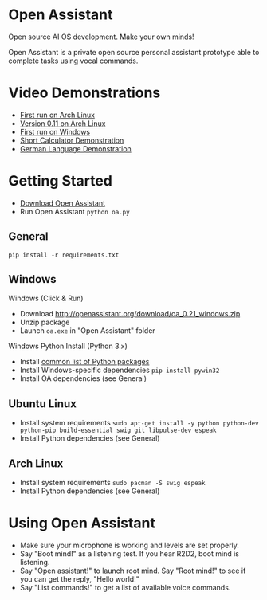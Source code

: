 # Open Assistant

Open source AI OS development. Make your own minds!

Open Assistant is a private open source personal assistant prototype able to complete tasks using vocal commands.

# Video Demonstrations

* [First run on Arch Linux](https://youtu.be/-7Vh1ny9FsQ)
* [Version 0.11 on Arch Linux](https://youtu.be/_zBjn_LgiZM)
* [First run on Windows](https://youtu.be/6_tA081SA8Y)
* [Short Calculator Demonstration](https://youtu.be/ueQCmmUdmLo)
* [German Language Demonstration](https://youtu.be/ElWUBI2e5Mg)

# Getting Started

* [Download Open Assistant](https://github.com/openassistant/oa-core/archive/master.zip)
* Run Open Assistant ``python oa.py``

## General

`pip install -r requirements.txt`

## Windows

Windows (Click & Run)

* Download http://openassistant.org/download/oa_0.21_windows.zip
* Unzip package
* Launch `oa.exe` in "Open Assistant" folder

Windows Python Install (Python 3.x)

* Install [common list of Python packages](https://www.python.org/downloads/windows/)
* Install Windows-specific dependencies ``pip install pywin32``
* Install OA dependencies (see General)

## Ubuntu Linux

* Install system requirements ``sudo apt-get install -y python python-dev python-pip build-essential swig git libpulse-dev espeak``
* Install Python dependencies (see General)

## Arch Linux

* Install system requirements ``sudo pacman -S swig espeak``
* Install Python dependencies (see General)

# Using Open Assistant

* Make sure your microphone is working and levels are set properly.
* Say "Boot mind!" as a listening test. If you hear R2D2, boot mind is listening.
* Say "Open assistant!" to launch root mind. Say "Root mind!" to see if you can get the reply, "Hello world!"
* Say "List commands!" to get a list of available voice commands.
